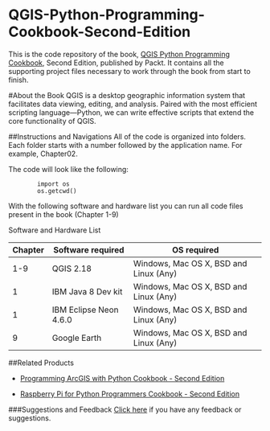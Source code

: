 # QGIS-Python-Programming-Cookbook-Second-Edition
This is the code repository of the book, [QGIS Python Programming Cookbook](https://www.packtpub.com/application-development/qgis-python-programming-cookbook-second-edition?utm_source=GitHub&utm_medium=repository&utm_campaign=9781787124837), Second Edition, published by Packt. It contains all the supporting project files necessary to work through the book from start to finish.

#About the Book
QGIS is a desktop geographic information system that facilitates data viewing, editing, and analysis. Paired with the most efficient scripting language—Python, we can write effective scripts that extend the core functionality of QGIS.

##Instructions and Navigations
All of the code is organized into folders. Each folder starts with a number followed by the application name. For example, Chapter02.

The code will look like the following:
```
        import os 
        os.getcwd()

```

With the following software and hardware list you can run all code files present in the book (Chapter 1-9)

Software and Hardware List

| Chapter  | Software required                   | OS required                            |
| -------- | ------------------------------------| ---------------------------------------|
| 1-9      |QGIS 2.18                            | Windows, Mac OS X, BSD and Linux (Any) |
| 1        |IBM Java 8 Dev kit                   | Windows, Mac OS X, BSD and Linux (Any) |
| 1        |IBM Eclipse Neon 4.6.0               | Windows, Mac OS X, BSD and Linux (Any) |
| 9        |Google Earth                         | Windows, Mac OS X, BSD and Linux (Any) |


##Related Products
* [Programming ArcGIS with Python Cookbook - Second Edition](https://www.packtpub.com/application-development/programming-arcgis-python-cookbook-second-edition?utm_source=GitHub&utm_medium=repository&utm_campaign=9781785282898)

* [Raspberry Pi for Python Programmers Cookbook - Second Edition](https://www.packtpub.com/hardware-and-creative/raspberry-pi-python-programmers-cookbook-second-edition?utm_source=GitHub&utm_medium=repository&utm_campaign=9781785288326)


###Suggestions and Feedback
[Click here](https://docs.google.com/forms/d/e/1FAIpQLSe5qwunkGf6PUvzPirPDtuy1Du5Rlzew23UBp2S-P3wB-GcwQ/viewform) if you have any feedback or suggestions.

